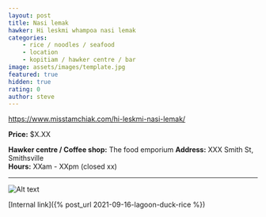 ```yaml
---
layout: post
title: Nasi lemak
hawker: Hi leskmi whampoa nasi lemak
categories: 
    - rice / noodles / seafood
    - location
    - kopitiam / hawker centre / bar
image: assets/images/template.jpg
featured: true
hidden: true
rating: 0
author: steve
---
```


https://www.misstamchiak.com/hi-leskmi-nasi-lemak/


**Price:** $X.XX  

**Hawker centre / Coffee shop:** The food emporium
**Address:** XXX Smith St, Smithsville  
**Hours:** XXam - XXpm (closed xx)  

***  

![Alt text](/assets/images/image.jpg "description text")

[Internal link]({% post_url 2021-09-16-lagoon-duck-rice %})